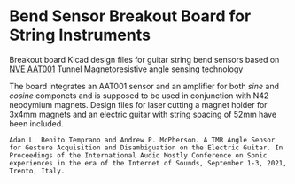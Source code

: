 # Bend Sensor Breakout Board for String Instruments

Breakout board Kicad design files for guitar string bend sensors based on [NVE AAT001](https://www.nve.com/angleSensors) Tunnel Magnetoresistive angle sensing technology

The board integrates an AAT001 sensor and an amplifier for both _sine_ and _cosine_ componets and is supposed to be used in conjunction with N42 neodymium magnets. Design files for laser cutting a magnet holder for 3x4mm magnets and an electric guitar with string spacing of 52mm have been included.

```
Adan L. Benito Temprano and Andrew P. McPherson. A TMR Angle Sensor for Gesture Acquisition and Disambiguation on the Electric Guitar. In Proceedings of the International Audio Mostly Conference on Sonic experiences in the era of the Internet of Sounds, September 1-3, 2021, Trento, Italy.
```
